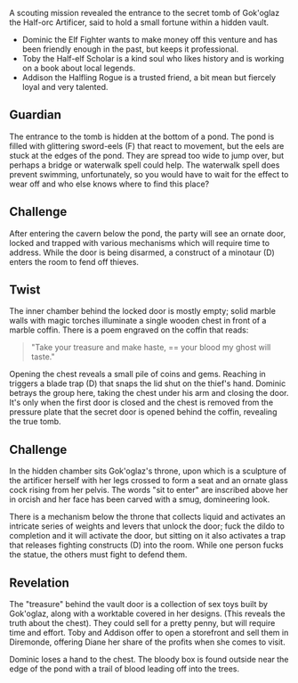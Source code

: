 A scouting mission revealed the entrance to the secret tomb of Gok'oglaz the Half-orc Artificer, said to hold a small fortune within a hidden vault.

- Dominic the Elf Fighter wants to make money off this venture and has been friendly enough in the past, but keeps it professional.
- Toby the Half-elf Scholar is a kind soul who likes history and is working on a book about local legends.
- Addison the Halfling Rogue is a trusted friend, a bit mean but fiercely loyal and very talented.

## Guardian
The entrance to the tomb is hidden at the bottom of a pond. The pond is filled with glittering sword-eels (F) that react to movement, but the eels are stuck at the edges of the pond. They are spread too wide to jump over, but perhaps a bridge or waterwalk spell could help. The waterwalk spell does prevent swimming, unfortunately, so you would have to wait for the effect to wear off and who else knows where to find this place?

## Challenge
After entering the cavern below the pond, the party will see an ornate door, locked and trapped with various mechanisms which will require time to address. While the door is being disarmed, a construct of a minotaur (D) enters the room to fend off thieves.

## Twist
The inner chamber behind the locked door is mostly empty; solid marble walls with magic torches illuminate a single wooden chest in front of a marble coffin. There is a poem engraved on the coffin that reads:

> "Take your treasure and make haste, == your blood my ghost will taste."

Opening the chest reveals a small pile of coins and gems. Reaching in triggers a blade trap (D) that snaps the lid shut on the thief's hand. Dominic betrays the group here, taking the chest under his arm and closing the door. It's only when the first door is closed and the chest is removed from the pressure plate that the secret door is opened behind the coffin, revealing the true tomb.

## Challenge
In the hidden chamber sits Gok'oglaz's throne, upon which is a sculpture of the artificer herself with her legs crossed to form a seat and an ornate glass cock rising from her pelvis. The words "sit to enter" are inscribed above her in orcish and her face has been carved with a smug, domineering look.

There is a mechanism below the throne that collects liquid and activates an intricate series of weights and levers that unlock the door; fuck the dildo to completion and it will activate the door, but sitting on it also activates a trap that releases fighting constructs (D) into the room. While one person fucks the statue, the others must fight to defend them.

## Revelation
The "treasure" behind the vault door is a collection of sex toys built by Gok'oglaz, along with a worktable covered in her designs. (This reveals the truth about the chest). They could sell for a pretty penny, but will require time and effort. Toby and Addison offer to open a storefront and sell them in Diremonde, offering Diane her share of the profits when she comes to visit.

Dominic loses a hand to the chest. The bloody box is found outside near the edge of the pond with a trail of blood leading off into the trees.
